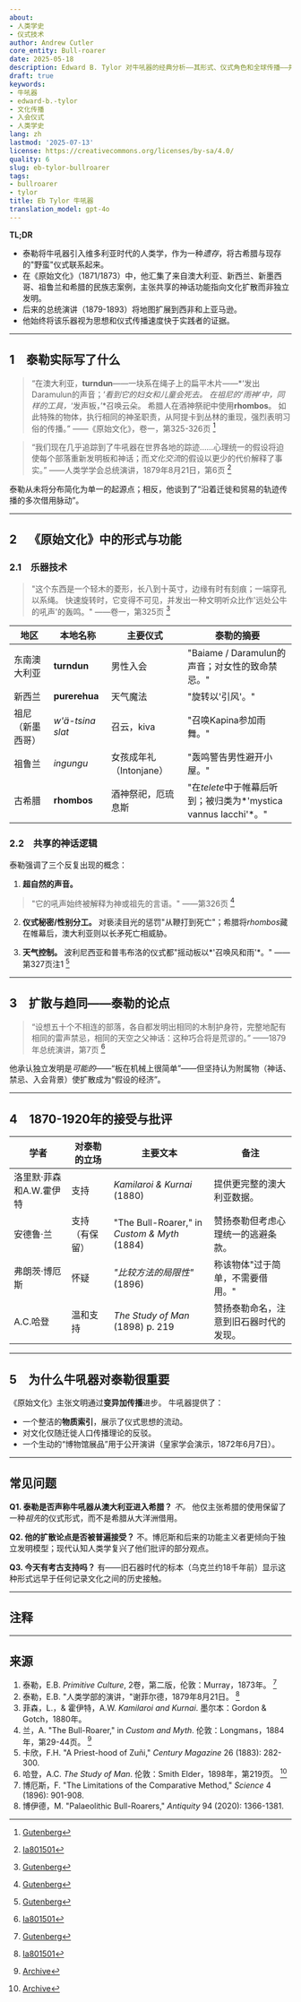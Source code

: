 ```yaml
---
about:
- 人类学史
- 仪式技术
author: Andrew Cutler
core_entity: Bull-roarer
date: 2025-05-18
description: Edward B. Tylor 对牛吼器的经典分析——其形式、仪式角色和全球传播——并附有大量原始引文。
draft: true
keywords:
- 牛吼器
- edward-b.-tylor
- 文化传播
- 入会仪式
- 人类学史
lang: zh
lastmod: '2025-07-13'
license: https://creativecommons.org/licenses/by-sa/4.0/
quality: 6
slug: eb-tylor-bullroarer
tags:
- bullroarer
- tylor
title: Eb Tylor 牛吼器
translation_model: gpt-4o
---
```


**TL;DR**

- 泰勒将牛吼器引入维多利亚时代的人类学，作为一种*遗存*，将古希腊与现存的"野蛮"仪式联系起来。
- 在《原始文化》（1871/1873）中，他汇集了来自澳大利亚、新西兰、新墨西哥、祖鲁兰和希腊的民族志案例，主张共享的神话功能指向文化扩散而非独立发明。
- 后来的总统演讲（1879-1893）将地图扩展到西非和上亚马逊。
- 他始终将该乐器视为思想和仪式传播速度快于实践者的证据。

---

## 1 泰勒实际写了什么

> “在澳大利亚，**turndun**——一块系在绳子上的扁平木片——*‘发出Daramulun的声音；’*看到它的妇女和儿童会死去。
> 在祖尼的‘雨神’中，同样的工具，*‘发声板，’*召唤云朵。
> 希腊人在酒神祭祀中使用**rhombos**。
> 如此特殊的物体，执行相同的神圣职责，从阿提卡到丛林的重现，强烈表明习俗的传播。”
> ——《原始文化》，卷一，第325-326页 [^oai1]

> “我们现在几乎追踪到了牛吼器在世界各地的踪迹……心理统一的假设将迫使每个部落重新发明板和神话；而*文化交流*的假设以更少的代价解释了事实。”
> ——人类学学会总统演讲，1879年8月21日，第6页 [^oai2]

泰勒从未将分布简化为单一的起源点；相反，他谈到了“沿着迁徙和贸易的轨迹传播的多次借用脉动”。

---

## 2 《原始文化》中的形式与功能

### 2.1 乐器技术

> "这个东西是一个轻木的菱形，长八到十英寸，边缘有时有刻痕；一端穿孔以系绳。
> 快速旋转时，它变得不可见，并发出一种文明听众比作'远处公牛的吼声'的轰鸣。"
> ——卷一，第325页 [^oai1]

| 地区 | 本地名称 | 主要仪式 | 泰勒的摘要 |
|---------------|-----------------|-----------------------|----------------|
| 东南澳大利亚 | **turndun** | 男性入会 | "Baiame / Daramulun的声音；对女性的致命禁忌。" |
| 新西兰 | **purerehua** | 天气魔法 | "旋转以'引风'。" |
| 祖尼（新墨西哥） | *w'ä-tsina slat*| 召云，kiva | "召唤Kapina参加雨舞。" |
| 祖鲁兰 | *ingungu* | 女孩成年礼（Intonjane） | "轰鸣警告男性避开小屋。" |
| 古希腊| **rhombos** | 酒神祭祀，厄琉息斯 | "在*telete*中于帷幕后听到；被归类为*'mystica vannus Iacchi'*。" |

### 2.2 共享的神话逻辑

泰勒强调了三个反复出现的概念：

1. **超自然的声音。**
 > "它的吼声始终被解释为神或祖先的言语。" ——第326页 [^oai1]

2. **仪式秘密/性别分工。**
 对亵渎目光的惩罚"从鞭打到死亡"；希腊将*rhombos*藏在帷幕后，澳大利亚则以长矛死亡相威胁。

3. **天气控制。**
 波利尼西亚和普韦布洛的仪式都"摇动板以*'召唤风和雨'*。" ——第327页注1 [^oai1]

---

## 3 扩散与趋同——泰勒的论点

> “设想五十个不相连的部落，各自都发明出相同的木制护身符，完整地配有相同的雷声禁忌，相同的天空之父神话：这种巧合将是荒谬的。”
> ——1879年总统演讲，第7页 [^oai3]

他承认独立发明是*可能的*——“板在机械上很简单”——但坚持认为附属物（神话、禁忌、入会背景）使扩散成为“假设的经济”。

---

## 4 1870-1920年的接受与批评

| 学者 | 对泰勒的立场 | 主要文本 | 备注 |
|---------|------------------|----------|------|
| 洛里默·菲森和A.W.霍伊特 | 支持 | *Kamilaroi & Kurnai* (1880) | 提供更完整的澳大利亚数据。 |
| 安德鲁·兰 | 支持（有保留） | "The Bull-Roarer," in *Custom & Myth* (1884) | 赞扬泰勒但考虑心理统一的逃避条款。 |
| 弗朗茨·博厄斯 | 怀疑 | *"比较方法的局限性"* (1896) | 称该物体"过于简单，不需要借用。" |
| A.C.哈登 | 温和支持 | *The Study of Man* (1898) p. 219 | 赞扬泰勒命名，注意到旧石器时代的发现。 |

---

## 5 为什么牛吼器对泰勒很重要

《原始文化》主张文明通过**变异加传播**进步。
牛吼器提供了：

* 一个整洁的**物质索引**，展示了仪式思想的流动。
* 对文化仅随迁徙人口传播理论的反驳。
* 一个生动的“博物馆展品”用于公开演讲（皇家学会演示，1872年6月7日）。

---

## 常见问题

**Q1. 泰勒是否声称牛吼器从澳大利亚进入希腊？**
*不。* 他仅主张希腊的使用保留了一种*祖先*的仪式形式，而不是希腊从大洋洲借用。

**Q2. 他的扩散论点是否被普遍接受？**
不。博厄斯和后来的功能主义者更倾向于独立发明模型；现代认知人类学复兴了他们批评的部分观点。

**Q3. 今天有考古支持吗？**
有——旧石器时代的标本（乌克兰约18千年前）显示这种形式远早于任何记录文化之间的历史接触。

---

## 注释

[^oai1]: [Gutenberg](https://www.gutenberg.org/files/70458/70458-h/70458-h.htm)
[^oai2]: [Ia801501](https://ia801501.us.archive.org/10/items/in.ernet.dli.2015.221679/2015.221679.Primitive-Ritual_text.pdf)
[^oai3]: [Ia801501](https://ia801501.us.archive.org/10/items/in.ernet.dli.2015.221679/2015.221679.Primitive-Ritual_text.pdf?utm_source=chatgpt.com)
[^oai4]: [Archive](https://archive.org/download/custommyth00lang/custommyth00lang_djvu.txt)
[^oai5]: [Archive](https://archive.org/download/studyofman00hadduoft/studyofman00hadduoft.pdf)
[^1]: 除非特别注明，所有泰勒的引文均来自《原始文化》第二版（1873年）；页码依据该版本。
[^2]: 总统演讲发表于《人类学学会杂志》，第9卷（1880年）。
[^3]: 澳大利亚的例子来自菲森和霍伊特，*Kamilaroi and Kurnai* (1880) 第267-268页。
[^4]: 祖尼数据来自F.H.卡欣，“A Zuñi Priest-hood,” *Century Magazine* (1883)。
[^5]: 希腊学者对亚历山大的克莱门特，《劝诫书》II 15的注释。

---

## 来源

1. 泰勒，E.B. *Primitive Culture*, 2卷，第二版，伦敦：Murray，1873年。 [^oai1]
2. 泰勒，E.B. "人类学部的演讲，"谢菲尔德，1879年8月21日。 [^oai2]
3. 菲森，L.，& 霍伊特，A.W. *Kamilaroi and Kurnai*. 墨尔本：Gordon & Gotch，1880年。
4. 兰，A. "The Bull-Roarer," in *Custom and Myth*. 伦敦：Longmans，1884年，第29-44页。 [^oai4]
5. 卡欣，F.H. "A Priest-hood of Zuñi," *Century Magazine* 26 (1883): 282-300.
6. 哈登，A.C. *The Study of Man*. 伦敦：Smith Elder，1898年，第219页。 [^oai5]
7. 博厄斯，F. "The Limitations of the Comparative Method," *Science* 4 (1896): 901-908.
8. 博伊德，M. "Palaeolithic Bull-Roarers," *Antiquity* 94 (2020): 1366-1381.